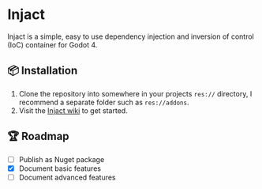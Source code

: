 ﻿# Injact

Injact is a simple, easy to use dependency injection and inversion of control (IoC) container for Godot 4.   

## 📦 Installation
1. Clone the repository into somewhere in your projects `res://` directory, I recommend a separate folder such as `res://addons`.
2. Visit the [Injact wiki](../../wiki) to get started.

## 🏆 Roadmap
- [ ] Publish as Nuget package
- [x] Document basic features
- [ ] Document advanced features
